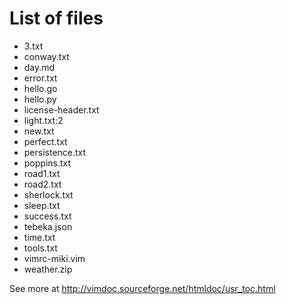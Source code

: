 # List of files

- 3.txt
- conway.txt
- day.md
- error.txt
- hello.go
- hello.py
- license-header.txt
- light.txt:2
- new.txt
- perfect.txt
- persistence.txt
- poppins.txt
- road1.txt
- road2.txt
- sherlock.txt
- sleep.txt
- success.txt
- tebeka.json
- time.txt
- tools.txt
- vimrc-miki.vim
- weather.zip

See more at http://vimdoc.sourceforge.net/htmldoc/usr_toc.html
